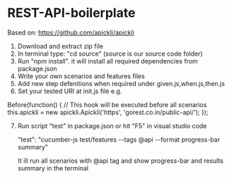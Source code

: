 # REST-API-boilerplate
Based on: https://github.com/apickli/apickli

1. Download and extract zip file
2. In terminal type: "cd source" (source is our source code folder)
3. Run "npm install". it will install all required dependencies from package.json
4. Write your own scenarios and features files
5. Add new step defenitions when required under given.js,when.js,then.js 
6. Set your tested URI at init.js file
e.g. 

  Before(function() {
  // This hook will be executed before all scenarios
  this.apickli = new apickli.Apickli('https', 'gorest.co.in/public-api/'); 
  });

7. Run script "test" in package.json or hit "F5" in visual studio code
   
   "test": "cucumber-js test/features --tags @api --format progress-bar summary"
   
   It ill run all scenarios with @api tag and show progress-bar and results summary in the terminal
   
